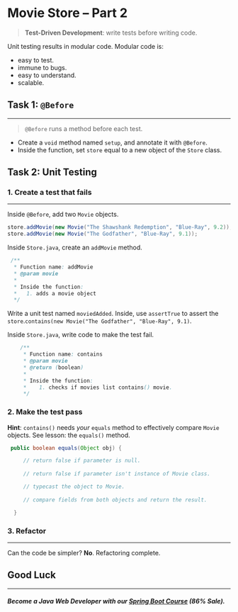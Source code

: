 # Movie Store – Part 2

> **Test-Driven Development**: write tests before writing code.

Unit testing results in modular code. Modular code is:
- easy to test.
- immune to bugs.
- easy to understand.
- scalable.

## Task 1: `@Before`
------
> `@Before` runs a method before each test.

- Create a `void` method named `setup`, and annotate it with `@Before`.
- Inside the function, set `store` equal to a new object of the `Store` class.

## Task 2: Unit Testing
### 1. Create a test that fails
---

Inside `@Before`, add two `Movie` objects. 
   ```java
   store.addMovie(new Movie("The Shawshank Redemption", "Blue-Ray", 9.2));
   store.addMovie(new Movie("The Godfather", "Blue-Ray", 9.1));
   ```

Inside `Store.java`, create an `addMovie` method.

```java
 /**
  * Function name: addMovie
  * @param movie 
  * 
  * Inside the function:
  *   1. adds a movie object
  */
```

Write a unit test named `moviedAdded`. Inside, use `assertTrue` to assert the `store`.`contains(new Movie("The Godfather", "Blue-Ray", 9.1)`.


Inside `Store.java`, write code to make the test fail.

```java
    /**
     * Function name: contains
     * @param movie
     * @return (boolean)
     * 
     * Inside the function:
     *    1. checks if movies list contains() movie.
     */
 ```


### 2. Make the test pass 

**Hint**: `contains()` needs *your* `equals` method to effectively compare `Movie` objects. See lesson: the `equals()` method.

```java
 public boolean equals(Object obj) {    

     // return false if parameter is null.
        
     // return false if parameter isn't instance of Movie class.

     // typecast the object to Movie.
        
     // compare fields from both objects and return the result.

  }
```

### 3. Refactor
--- 
Can the code be simpler? **No**. Refactoring complete.

## Good Luck
--------
##### Become a Java Web Developer with our [Spring Boot Course](https://udemy-redirect-app.herokuapp.com/spring) (86% Sale).